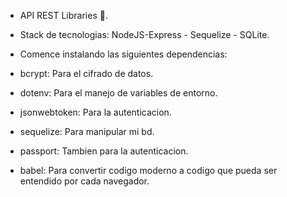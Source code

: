 * API REST Libraries 🙌.
* Stack de tecnologias: NodeJS-Express - Sequelize - SQLite.

* Comence instalando las siguientes dependencias:

* bcrypt: Para el cifrado de datos.
* dotenv: Para el manejo de variables de entorno.
* jsonwebtoken: Para la autenticacion.
* sequelize: Para manipular mi bd.
* passport: Tambien para la autenticacion.
* babel: Para convertir codigo moderno a codigo que pueda ser entendido por cada navegador.

